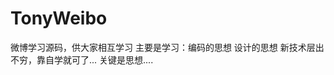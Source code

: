 # TonyWeibo
微博学习源码，供大家相互学习
主要是学习：编码的思想
          设计的思想
          新技术层出不穷，靠自学就可了...
          关键是思想....